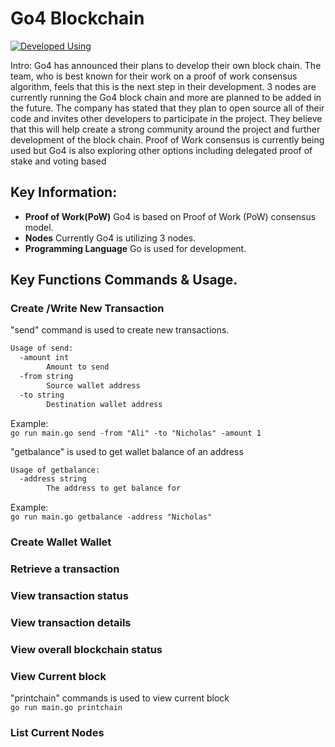 # Go4 Blockchain
[![Developed Using](https://pkg.go.dev/badge/golang.org/x/image.svg)](https://pkg.go.dev/golang.org/x/example)

Intro: Go4 has announced their plans to develop their own block chain. The team, who is best known for their work on a proof of work consensus algorithm, feels that this is the next step in their development. 3 nodes are currently running the Go4 block chain and more are planned to be added in the future. The company has stated that they plan to open source all of their code and invites other developers to participate in the project. They believe that this will help create a strong community around the project and further development of the block chain. Proof of Work consensus is currently being used but Go4 is also exploring other options including delegated proof of stake and voting based

## Key Information:
- **Proof of Work(PoW)** Go4 is based on  Proof of Work (PoW) consensus model.
- **Nodes** Currently Go4 is utilizing 3 nodes.
- **Programming Language** Go is used for development.

## Key Functions Commands & Usage.

### Create /Write New Transaction
"send" command is used to create new transactions. </br>

```bash
Usage of send:
  -amount int
        Amount to send
  -from string
        Source wallet address
  -to string
        Destination wallet address
```

Example: </br>
`go run main.go send -from "Ali" -to "Nicholas" -amount 1`

"getbalance" is used to get wallet balance of an address </br>
```bash
Usage of getbalance:
  -address string
        The address to get balance for
```

Example: </br>
`go run main.go getbalance -address "Nicholas"`

### Create Wallet Wallet
### Retrieve a transaction
### View transaction status
### View transaction details
### View overall blockchain status
### View Current block
"printchain" commands is used to view current block </br>
`go run main.go printchain`
### List Current Nodes
